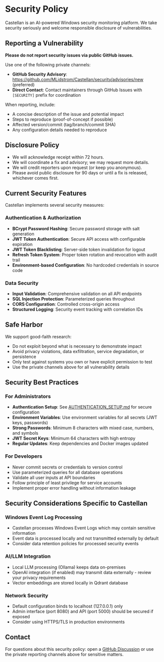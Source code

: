 # Security Policy

Castellan is an AI-powered Windows security monitoring platform. We take security seriously and welcome responsible disclosure of vulnerabilities.

## Reporting a Vulnerability

**Please do not report security issues via public GitHub issues.**

Use one of the following private channels:
- **GitHub Security Advisory**: https://github.com/MLidstrom/Castellan/security/advisories/new (preferred)
- **Direct Contact**: Contact maintainers through GitHub Issues with `[SECURITY]` prefix for coordination

When reporting, include:
- A concise description of the issue and potential impact
- Steps to reproduce (proof-of-concept if possible)
- Affected version/commit (tag/branch/commit SHA)
- Any configuration details needed to reproduce

## Disclosure Policy
- We will acknowledge receipt within 72 hours.
- We will coordinate a fix and advisory; we may request more details.
- We will credit reporters upon request (or keep you anonymous).
- Please avoid public disclosure for 90 days or until a fix is released, whichever comes first.

## Current Security Features

Castellan implements several security measures:

### Authentication & Authorization
- **BCrypt Password Hashing**: Secure password storage with salt generation
- **JWT Token Authentication**: Secure API access with configurable expiration
- **JWT Token Blacklisting**: Server-side token invalidation for logout
- **Refresh Token System**: Proper token rotation and revocation with audit trail
- **Environment-based Configuration**: No hardcoded credentials in source code

### Data Security
- **Input Validation**: Comprehensive validation on all API endpoints
- **SQL Injection Protection**: Parameterized queries throughout
- **CORS Configuration**: Controlled cross-origin access
- **Structured Logging**: Security event tracking with correlation IDs

## Safe Harbor
We support good-faith research:
- Do not exploit beyond what is necessary to demonstrate impact
- Avoid privacy violations, data exfiltration, service degradation, or persistence
- Only test against systems you own or have explicit permission to test
- Use the private channels above for all vulnerability details

## Security Best Practices

### For Administrators
- **Authentication Setup**: See [AUTHENTICATION_SETUP.md](docs/AUTHENTICATION_SETUP.md) for secure configuration
- **Environment Variables**: Use environment variables for all secrets (JWT keys, passwords)
- **Strong Passwords**: Minimum 8 characters with mixed case, numbers, and symbols
- **JWT Secret Keys**: Minimum 64 characters with high entropy
- **Regular Updates**: Keep dependencies and Docker images updated

### For Developers
- Never commit secrets or credentials to version control
- Use parameterized queries for all database operations
- Validate all user inputs at API boundaries
- Follow principle of least privilege for service accounts
- Implement proper error handling without information leakage

## Security Considerations Specific to Castellan

### Windows Event Log Processing
- Castellan processes Windows Event Logs which may contain sensitive information
- Event data is processed locally and not transmitted externally by default
- Consider data retention policies for processed security events

### AI/LLM Integration
- Local LLM processing (Ollama) keeps data on-premises
- OpenAI integration (if enabled) may transmit data externally - review your privacy requirements
- Vector embeddings are stored locally in Qdrant database

### Network Security
- Default configuration binds to localhost (127.0.0.1) only
- Admin interface (port 8080) and API (port 5000) should be secured if exposed
- Consider using HTTPS/TLS in production environments

## Contact

For questions about this security policy: open a [GitHub Discussion](https://github.com/MLidstrom/Castellan/discussions) or use the private reporting channels above for sensitive matters.
